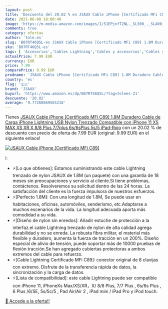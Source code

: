 ```yaml
---
layout: post
title: 'Descuento del 20.02 % en JSAUX Cable iPhone [Certificado MFi C89]'
date: 2021-06-08 18:00:48
image: 'https://m.media-amazon.com/images/I/51EPjnfT2NL._SL500_._SL400_.jpg'
comments: true
category: ofertas
author: 'tole.es'
slug: 'B07RT46Q5L-es JSAUX Cable iPhone [Certificado MFi C89] 1.8M Duradero...'
sku: 'B07RT46Q5L-es'
tags: [ 'Accesorios','Cables Lightning','Cables y accesorios','Cables y conectores','Informática','iphone','jsaux', ]
actualPrice: 7.99 EUR
currency: EUR
price: 7.99
comparePrice: 9.99 EUR
prodname: 'JSAUX Cable iPhone [Certificado MFi C89] 1.8M Duradero Cable de Carga iPhone Lightning USB Nylon Trenzado Compatible con iPhone 11  XS MAX XS XR X 8/8 Plus 7/7plus 6s/6sPlus  5s/5  iPad-Rojo'
country: 'es'
flag: '🇪🇸'
brand: 'JSAUX'
buyurl: 'https://www.amazon.es/dp/B07RT46Q5L/?tag=tolees-21'
descuento: '20.02'
average: '9.77260869565218'
---
```


Tienes [JSAUX Cable iPhone [Certificado MFi C89] 1.8M Duradero Cable de Carga iPhone Lightning USB Nylon Trenzado Compatible con iPhone 11  XS MAX XS XR X 8/8 Plus 7/7plus 6s/6sPlus  5s/5  iPad-Rojo](https://www.amazon.es/dp/B07RT46Q5L/?tag=tolees-21) con un 20.02 % de descuento con precio de oferta de 7.99 EUR (original: 9.99 EUR) en el siguiente enlace!

[![JSAUX Cable iPhone [Certificado MFi C89]](https://m.media-amazon.com/images/I/51EPjnfT2NL._SL500_._SL400_.jpg)](https://www.amazon.es/dp/B07RT46Q5L/?tag=tolees-21)

ℹ️:

- ⚡[Lo que obtienes]: Estamos suministrando este cable Lightning trenzado de nylon JSAUX de 1.8M (un paquete) con una garantía de 18 meses sin preocupaciones y servicio al cliente.Si tiene problemas, contáctenos. Resolveremos su solicitud dentro de las 24 horas. La satisfacción del cliente es la fuerza impulsora de nuestros esfuerzos.
- ⚡[Perfecto 1.8M]: Con una longitud de 1.8M, Se puede usar en habitaciones, oficinas, automóviles, senderismo, etc.Adaptarse a muchos escenarios de la vida. La longitud adecuada aporta más comodidad a su vida.
- ⚡[Diseño de nylon sin enredos]: Añadir estuche de protección a la interfaz.el cable Lightning trenzado de nylon de alta calidad agrega durabilidad y no se enreda. La robusta fibra militar, el material más flexible y duradero, aumenta la fuerza de tracción en un 200%. Diseño especial de alivio de tensión, puede soportar más de 10000 pruebas de flexión tracción.Se han agregado cubiertas protectoras a ambos extremos del cable para refuerzo.
- ⚡[Cable Lightning Certificado MFi C89]: conector original de 8 clavijas con extremo. Disfrute de la transferencia rápida de datos, la sincronización y la carga de datos.
- ⚡[Lista de compatibilidad]: este cable Lightning puede ser compatible con iPhone 11, iPhoneXs Max/XS/XR，X/ 8/8 Plus, 7/7 Plus , 6s/6s Plus , 6 Plus /6/SE, 5s/5c/5 , Pad Air/Air 2 , iPad mini / iPad Pro y iPod touch.

[🛒 Accede a la oferta!!](https://www.amazon.es/dp/B07RT46Q5L/?tag=tolees-21)
